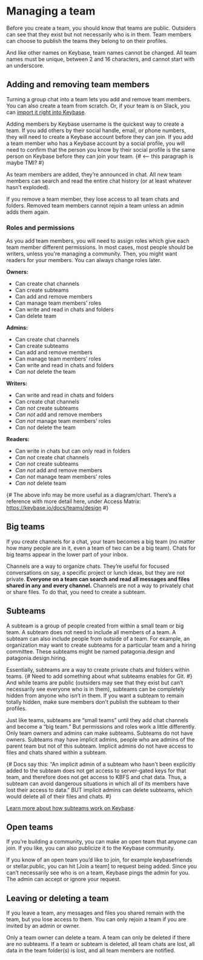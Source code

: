 # Managing a team  
Before you create a team, you should know that teams are public. Outsiders can see that they exist but not necessarily who is in them. Team members can choose to publish the teams they belong to on their profiles. 

And like other names on Keybase, team names cannot be changed. All team names must be unique, between 2 and 16 characters, and cannot start with an underscore. 

## Adding and removing team members
Turning a group chat into a team lets you add and remove team members. You can also create a team from scratch. Or, if your team is on Slack, you can [import it right into Keybase](https://keybase.io/slack-importer/).

Adding members by Keybase username is the quickest way to create a team. If you add others by their social handle, email, or phone numbers, they will need to create a Keybase account before they can join. If you add a team member who has a Keybase account by a social profile, you will need to confirm that the person you know by their social profile is the same person on Keybase before they can join your team. {# <-- this paragraph is maybe TMI? #}

As team members are added, they’re announced in chat. All new team members can search and read the entire chat history (or at least whatever hasn’t exploded). 

If you remove a team member, they lose access to all team chats and folders. Removed team members cannot rejoin a team unless an admin adds them again.

### Roles and permissions
As you add team members, you will need to assign roles which give each team member different permissions. In most cases, most people should be writers, unless you're managing a community. Then, you might want readers for your members. You can always change roles later. 

**Owners:**
* Can create chat channels
* Can create subteams
* Can add and remove members
* Can manage team members’ roles
* Can write and read in chats and folders
* Can delete team 

**Admins:**
* Can create chat channels
* Can create subteams
* Can add and remove members
* Can manage team members’ roles
* Can write and read in chats and folders
* *Can not* delete the team

**Writers:** 
* Can write and read in chats and folders
* Can create chat channels
* *Can not* create subteams
* *Can not* add and remove members
* *Can not* manage team members’ roles
* *Can not* delete the team

**Readers:**
* Can write in chats but can only read in folders
* *Can not* create chat channels
* *Can not* create subteams
* *Can not* add and remove members
* *Can not* manage team members’ roles
* *Can not* delete team

{# The above info may be more useful as a diagram/chart. There’s a reference with more detail here, under Access Matrix: https://keybase.io/docs/teams/design #}

## Big teams
If you create channels for a chat, your team becomes a big team (no matter how many people are in it, even a team of two can be a big team). Chats for big teams appear in the lower part of your inbox. 

Channels are a way to organize chats. They’re useful for focused conversations on say, a specific project or lunch ideas, but they are not private. **Everyone on a team can search and read all messages and files shared in any and every channel.**  Channels are not a way to privately chat or share files. To do that, you need to create a subteam. 

## Subteams
A subteam is a group of people created from within a small team or big team. A subteam does not need to include all members of a team. A subteam can also include people from outside of a team. For example, an organization may want to create subteams for a particular team and a hiring committee. These subteams might be named patagonia.design and patagonia.design.hiring.

Essentially, subteams are a way to create private chats and folders within teams. {# Need to add something about what subteams enables for Git. #} And while teams are public (outsiders may see that they exist but can’t necessarily see everyone who is in them), subteams can be completely hidden from anyone who isn’t in them. If you want a subteam to remain totally hidden, make sure members don’t publish the subteam to their profiles.

Just like teams, subteams are “small teams” until they add chat channels and become a “big team.” But permissions and roles work a little differently. Only team owners and admins can make subteams. Subteams do not have owners. Subteams may have implicit admins, people who are admins of the parent team but not of this subteam. Implicit admins do not have access to files and chats shared within a subteam.

{# Docs say this: “An implicit admin of a subteam who hasn't been explicitly added to the subteam does not get access to server-gated keys for that team, and therefore does not get access to KBFS and chat data. Thus, a subteam can avoid dangerous situations in which all of its members have lost their access to data.” BUT implicit admins can delete subteams, which would delete all of their files and chats. #}

[Learn more about how subteams work on Keybase](https://keybase.io/docs/teams/design). 

## Open teams
If you’re building a community, you can make an open team that anyone can join. If you like, you can also publicize it to the Keybase community. 

If you know of an open team you’d like to join, for example keybasefriends or stellar.public, you can hit [Join a team] to request being added. Since you can’t necessarily see who is on a team, Keybase pings the admin for you. The admin can accept or ignore your request.

## Leaving or deleting a team
If you leave a team, any messages and files you shared remain with the team, but you lose access to them. You can only rejoin a team if you are invited by an admin or owner. 

Only a team owner can delete a team. A team can only be deleted if there are no subteams. If a team or subteam is deleted, all team chats are lost, all data in the team folder(s) is lost, and all team members are notified.
